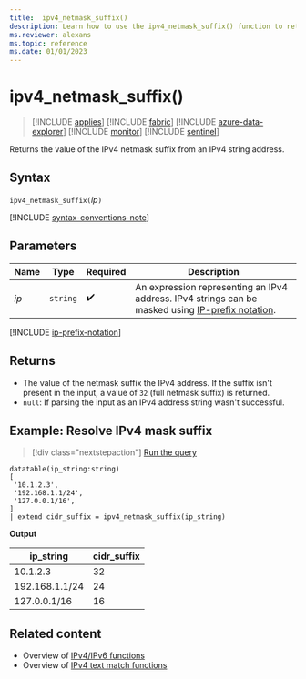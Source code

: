 ```yaml
---
title:  ipv4_netmask_suffix()
description: Learn how to use the ipv4_netmask_suffix() function to return the value of the IPv4 netmask suffix from an IPv4 string address.
ms.reviewer: alexans
ms.topic: reference
ms.date: 01/01/2023
---
```

# ipv4_netmask_suffix()

> [!INCLUDE [applies](../includes/applies-to-version/applies.md)] [!INCLUDE [fabric](../includes/applies-to-version/fabric.md)] [!INCLUDE [azure-data-explorer](../includes/applies-to-version/azure-data-explorer.md)] [!INCLUDE [monitor](../includes/applies-to-version/monitor.md)] [!INCLUDE [sentinel](../includes/applies-to-version/sentinel.md)]

Returns the value of the IPv4 netmask suffix from an IPv4 string address.

## Syntax

`ipv4_netmask_suffix(`*ip*`)`

[!INCLUDE [syntax-conventions-note](../includes/syntax-conventions-note.md)]

## Parameters

| Name | Type | Required | Description |
|--|--|--|--|
|*ip*| `string` |  :heavy_check_mark:| An expression representing an IPv4 address. IPv4 strings can be masked using [IP-prefix notation](#ip-prefix-notation).|

[!INCLUDE [ip-prefix-notation](../includes/ip-prefix-notation.md)]

## Returns

* The value of the netmask suffix the IPv4 address. If the suffix isn't present in the input, a value of `32` (full netmask suffix) is returned.
* `null`: If parsing the input as an IPv4 address string wasn't successful.

## Example: Resolve IPv4 mask suffix

> [!div class="nextstepaction"]
> <a href="https://dataexplorer.azure.com/clusters/help/databases/Samples?query=H4sIAAAAAAAAA0tJLAHCpJxUjcyC+OKSosy8dCsIpckVzaWgbmigZ6hnpGesrgPiWBrpGZpZAEUM9Y1MIEJG5noGQGiob2gGFIjlqlFIrShJzUtRSM5MKYovLk1Ly6xQsFXILCgzic9LLclNLM6GiiJs1AQAK1xCiYYAAAA=" target="_blank">Run the query</a>

```kusto
datatable(ip_string:string)
[
 '10.1.2.3',
 '192.168.1.1/24',
 '127.0.0.1/16',
]
| extend cidr_suffix = ipv4_netmask_suffix(ip_string)
```

**Output**

|ip_string|cidr_suffix|
|---|---|
|10.1.2.3|32|
|192.168.1.1/24|24|
|127.0.0.1/16|16|

## Related content

* Overview of [IPv4/IPv6 functions](scalar-functions.md#ipv4ipv6-functions)
* Overview of [IPv4 text match functions](scalar-functions.md#ipv4-text-match-functions)
